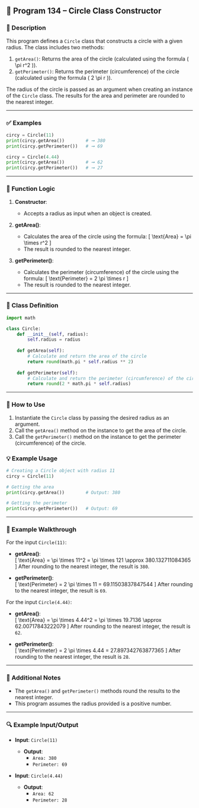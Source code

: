 
## 📘 Program 134 – Circle Class Constructor

### 📝 Description  

This program defines a `Circle` class that constructs a circle with a given radius. The class includes two methods:

1. `getArea()`: Returns the area of the circle (calculated using the formula \( \pi r^2 \)).
2. `getPerimeter()`: Returns the perimeter (circumference) of the circle (calculated using the formula \( 2 \pi r \)).

The radius of the circle is passed as an argument when creating an instance of the `Circle` class. The results for the area and perimeter are rounded to the nearest integer.

---

### ✅ Examples

```python
circy = Circle(11)
print(circy.getArea())        # ➞ 380
print(circy.getPerimeter())   # ➞ 69

circy = Circle(4.44)
print(circy.getArea())        # ➞ 62
print(circy.getPerimeter())   # ➞ 27
```

---

### 🧠 Function Logic

1. **Constructor**:
   - Accepts a radius as input when an object is created.

2. **getArea()**:
   - Calculates the area of the circle using the formula:
     \[
     \text{Area} = \pi \times r^2
     \]
   - The result is rounded to the nearest integer.

3. **getPerimeter()**:
   - Calculates the perimeter (circumference) of the circle using the formula:
     \[
     \text{Perimeter} = 2 \pi \times r
     \]
   - The result is rounded to the nearest integer.

---

### 🧠 Class Definition

```python
import math

class Circle:
    def __init__(self, radius):
        self.radius = radius
    
    def getArea(self):
        # Calculate and return the area of the circle
        return round(math.pi * self.radius ** 2)
    
    def getPerimeter(self):
        # Calculate and return the perimeter (circumference) of the circle
        return round(2 * math.pi * self.radius)
```

---

### 🔁 How to Use

1. Instantiate the `Circle` class by passing the desired radius as an argument.
2. Call the `getArea()` method on the instance to get the area of the circle.
3. Call the `getPerimeter()` method on the instance to get the perimeter (circumference) of the circle.

### 💡 Example Usage

```python
# Creating a Circle object with radius 11
circy = Circle(11)

# Getting the area
print(circy.getArea())        # Output: 380

# Getting the perimeter
print(circy.getPerimeter())   # Output: 69
```

---

### 🧠 Example Walkthrough

For the input `Circle(11)`:

- **getArea()**:  
  \[
  \text{Area} = \pi \times 11^2 = \pi \times 121 \approx 380.132711084365
  \]
  After rounding to the nearest integer, the result is `380`.

- **getPerimeter()**:  
  \[
  \text{Perimeter} = 2 \pi \times 11 = 69.11503837847544
  \]
  After rounding to the nearest integer, the result is `69`.

For the input `Circle(4.44)`:

- **getArea()**:  
  \[
  \text{Area} = \pi \times 4.44^2 = \pi \times 19.7136 \approx 62.00717843222079
  \]
  After rounding to the nearest integer, the result is `62`.

- **getPerimeter()**:  
  \[
  \text{Perimeter} = 2 \pi \times 4.44 = 27.897342763877365
  \]
  After rounding to the nearest integer, the result is `28`.

---

### 🧠 Additional Notes

- The `getArea()` and `getPerimeter()` methods round the results to the nearest integer.
- This program assumes the radius provided is a positive number.

---

### 🔍 Example Input/Output

- **Input**: `Circle(11)`
  - **Output**:
    - `Area: 380`
    - `Perimeter: 69`

- **Input**: `Circle(4.44)`
  - **Output**:
    - `Area: 62`
    - `Perimeter: 28`
